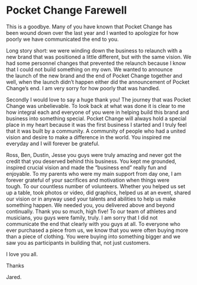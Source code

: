 # Pocket Change Farewell

This is a goodbye. Many of you have known that Pocket Change has been wound down over the last year and I wanted to apologize for how poorly we have communicated the end to you.

Long story short: we were winding down the business to relaunch with a new brand that was positioned a little different, but with the same vision. We had some personnel changes that prevented the relaunch because I know that I could not build something on my own. We wanted to announce the launch of the new brand and the end of Pocket Change together and well, when the launch didn’t happen either did the announcement of Pocket Change’s end. I am very sorry for how poorly that was handled.

Secondly I would love to say a huge thank you! The journey that was Pocket Change was unbelievable. To look back at what was done it is clear to me how integral each and everyone of you were in helping build this brand and business into something special. Pocket Change will always hold a special place in my heart because it was the first business I started and I truly feel that it was built by a community. A community of people who had a united vision and desire to make a difference in the world. You inspired me everyday and I will forever be grateful.

Ross, Ben, Dustin, Jesse you guys were truly amazing and never got the credit that you deserved behind this business. You kept me grounded, inspired crucial vision and made the “business end” really fun and enjoyable. To my parents who were my main support from day one, I am forever grateful of your sacrifices and motivation when things were tough. To our countless number of volunteers. Whether you helped us set up a table, took photos or video, did graphics, helped us at an event, shared our vision or in anyway used your talents and abilities to help us make something happen. We needed you, you delivered above and beyond continually. Thank you so much, high five! To our team of athletes and musicians, you guys were family, truly. I am sorry that I did not communicate the end that clearly with you guys at all. To everyone who ever purchased a piece from us, we know that you were often buying more than a piece of clothing. You were buying into something bigger and we saw you as participants in building that, not just customers.

I love you all.

Thanks

Jared.
